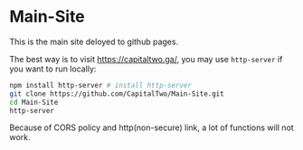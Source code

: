 # Main-Site

This is the main site deloyed to github pages. 

The best way is to visit https://capitaltwo.ga/, you may use `http-server` if you want to run locally: 

```bash
npm install http-server # install http-server
git clone https://github.com/CapitalTwo/Main-Site.git
cd Main-Site
http-server
```

Because of CORS policy and http(non-secure) link, a lot of functions will not work. 
